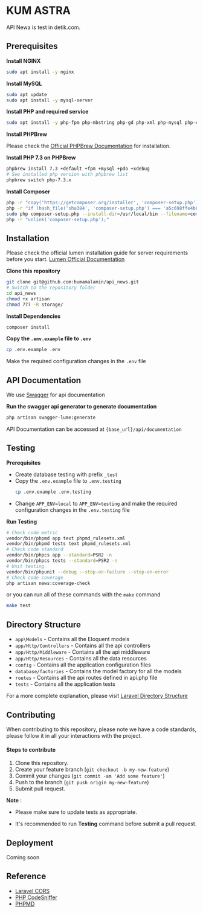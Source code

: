 # KUM ASTRA

API Newa is test in detik.com.

## Prerequisites

**Install NGINX**

```bash
sudo apt install -y nginx
```

**Install MySQL**

```bash
sudo apt update
sudo apt install -y mysql-server
```

**Install PHP and required service**

```bash
sudo apt install -y php-fpm php-mbstring php-gd php-xml php-mysql php-cli php-zip unzip curl openssl pkg-config git autoconf automake libxml2-dev libcurl4-openssl-dev libssl-dev openssl gettext libicu-dev libmcrypt-dev libmcrypt4 libbz2-dev libreadline-dev gettext build-essential libmhash-dev libmhash2 libicu-dev libxslt-dev zlib1g-dev libzip-dev make
```

**Install PHPBrew**

Please check the [Official PHPBrew Documentation](https://github.com/phpbrew/phpbrew) for installation.

**Install PHP 7.3 on PHPBrew**

```bash
phpbrew install 7.3 +default +fpm +mysql +pdo +xdebug
# See installed php version with phpbrew list
phpbrew switch php-7.3.x
```

**Install Composer**

```bash
php -r "copy('https://getcomposer.org/installer', 'composer-setup.php');"
php -r "if (hash_file('sha384', 'composer-setup.php') === 'a5c698ffe4b8e849a443b120cd5ba38043260d5c4023dbf93e1558871f1f07f58274fc6f4c93bcfd858c6bd0775cd8d1') { echo 'Installer verified'; } else { echo 'Installer corrupt'; unlink('composer-setup.php'); } echo PHP_EOL;"
sudo php composer-setup.php --install-dir=/usr/local/bin --filename=composer
php -r "unlink('composer-setup.php');"
```

## Installation

Please check the official lumen installation guide for server requirements before you start. [Lumen Official Documentation](https://lumen.laravel.com/docs/6.x)

**Clone this repository**

```bash
git clone git@github.com:humamalamin/api_news.git
# Switch to the repository folder
cd api_news
chmod +x artisan
chmod 777 -R storage/

```

**Install Dependencies**

```bash
composer install
```

**Copy the `.env.example` file to `.env`**

```bash
cp .env.example .env
```

Make the required configuration changes in the `.env` file

## API Documentation

We use [Swagger](https://swagger.io/) for api documentation

**Run the swagger api generator to generate documentation**

```bash
php artisan swagger-lume:generate
```

API Documentation can be accessed at `{base_url}/api/documentation`

## Testing

**Prerequisites**

* Create database testing with prefix `_test`
* Copy the `.env.example` file to `.env.testing`
    ```bash
    cp .env.example .env.testing
    ```
* Change `APP_ENV=local` to `APP_ENV=testing` and make the required configuration changes in the `.env.testing` file

**Run Testing**

```bash
# Check code metric
vendor/bin/phpmd app text phpmd_rulesets.xml
vendor/bin/phpmd tests text phpmd_rulesets.xml
# Check code standard
vendor/bin/phpcs app --standard=PSR2 -n
vendor/bin/phpcs tests --standard=PSR2 -n
# Unit testing
vendor/bin/phpunit --debug --stop-on-failure --stop-on-error
# Check code coverage
php artisan news:coverage-check
```

or you can run all of these commands with the `make` command

```bash
make test
```

## Directory Structure

* `app\Models` - Contains all the Eloquent models
* `app/Http/Controllers` - Contains all the api controllers
* `app/Http/Middleware` - Contains all the api middleware
* `app/Http/Resources` - Contains all the data resources
* `config` - Contains all the application configuration files
* `database/factories` - Contains the model factory for all the models
* `routes` - Contains all the api routes defined in api.php file
* `tests` - Contains all the application tests

For a more complete explanation, please visit [Laravel Directory Structure](https://laravel.com/docs/6.x/structure)

## Contributing

When contributing to this repository, please note we have a code standards, please follow it in all your interactions with the project.

#### Steps to contribute

1. Clone this repository.
2. Create your feature branch (`git checkout -b my-new-feature`)
3. Commit your changes (`git commit -am 'Add some feature'`)
4. Push to the branch (`git push origin my-new-feature`)
5. Submit pull request.

**Note** :

* Please make sure to update tests as appropriate.

* It's recommended to run **Testing** command before submit a pull request.

## Deployment

Coming soon

## Reference

* [Laravel CORS](https://github.com/spatie/laravel-cors)
* [PHP CodeSniffer](https://github.com/squizlabs/PHP_CodeSniffer)
* [PHPMD](https://github.com/phpmd/phpmd)
